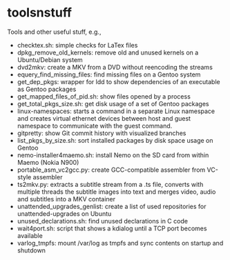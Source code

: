 toolsnstuff
===========

Tools and other useful stuff, e.g.,

* checktex.sh: simple checks for LaTex files
* dpkg_remove_old_kernels: remove old and unused kernels on a Ubuntu/Debian system
* dvd2mkv: create a MKV from a DVD without reencoding the streams
* equery_find_missing_files: find missing files on a Gentoo system
* get_dep_pkgs: wrapper for ldd to show dependencies of an executable as Gentoo packages
* get_mapped_files_of_pid.sh: show files opened by a process
* get_total_pkgs_size.sh: get disk usage of a set of Gentoo packages
* linux-namespaces: starts a command in a separate Linux namespace and creates virtual ethernet devices between host and guest namespace to communicate with the guest command.
* gitpretty: show Git commit history with visualized branches
* list_pkgs_by_size.sh: sort installed packages by disk space usage on Gentoo
* nemo-installer4maemo.sh: install Nemo on the SD card from within Maemo (Nokia N900)
* portable_asm_vc2gcc.py: create GCC-compatible assembler from VC-style assembler
* ts2mkv.py: extracts a subtitle stream from a .ts file, converts with multiple threads the subtitle 
  images into text and merges video, audio and subtitles into a MKV container
* unattended_upgrades_genlist: create a list of used repositories for unattended-upgrades on Ubuntu
* unused_declarations.sh: find unused declarations in C code
* wait4port.sh: script that shows a kdialog until a TCP port becomes available
* varlog_tmpfs: mount /var/log as tmpfs and sync contents on startup and shutdown
